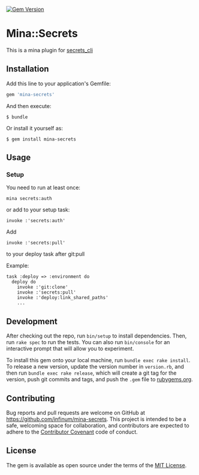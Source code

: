 [![Gem Version](https://badge.fury.io/rb/mina-secrets.svg)](https://badge.fury.io/rb/mina-secrets)

# Mina::Secrets

This is a mina plugin for [secrets\_cli](https://github.com/infinum/secrets_cli)


## Installation

Add this line to your application's Gemfile:

```ruby
gem 'mina-secrets'
```

And then execute:

    $ bundle

Or install it yourself as:

    $ gem install mina-secrets

## Usage

### Setup

You need to run at least once:

    mina secrets:auth

or add to your setup task:

    invoke :'secrets:auth'


Add

    invoke :'secrets:pull'

to your deploy task after git:pull

Example:

    task :deploy => :environment do
      deploy do
        invoke :'git:clone'
        invoke :'secrets:pull'
        invoke :'deploy:link_shared_paths'
        ...

## Development

After checking out the repo, run `bin/setup` to install dependencies. Then, run `rake spec` to run the tests. You can also run `bin/console` for an interactive prompt that will allow you to experiment.

To install this gem onto your local machine, run `bundle exec rake install`. To release a new version, update the version number in `version.rb`, and then run `bundle exec rake release`, which will create a git tag for the version, push git commits and tags, and push the `.gem` file to [rubygems.org](https://rubygems.org).

## Contributing

Bug reports and pull requests are welcome on GitHub at https://github.com/infinum/mina-secrets. This project is intended to be a safe, welcoming space for collaboration, and contributors are expected to adhere to the [Contributor Covenant](contributor-covenant.org) code of conduct.


## License

The gem is available as open source under the terms of the [MIT License](http://opensource.org/licenses/MIT).

